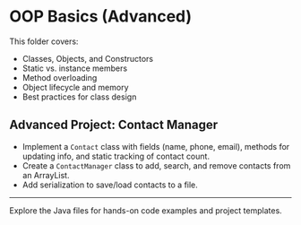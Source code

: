 # OOP Basics (Advanced)

This folder covers:
- Classes, Objects, and Constructors
- Static vs. instance members
- Method overloading
- Object lifecycle and memory
- Best practices for class design

## Advanced Project: Contact Manager
- Implement a `Contact` class with fields (name, phone, email), methods for updating info, and static tracking of contact count.
- Create a `ContactManager` class to add, search, and remove contacts from an ArrayList.
- Add serialization to save/load contacts to a file.

---
Explore the Java files for hands-on code examples and project templates.
